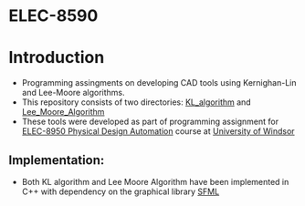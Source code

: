 # ELEC-8590

# Introduction
  - Programming assingments on developing CAD tools using Kernighan-Lin and Lee-Moore algorithms.
  - This repository consists of two directories: [KL_algorithm](https://github.com/12562/ELEC-8590/tree/master/KL_algorithm) and [Lee_Moore_Algorithm](https://github.com/12562/ELEC-8590/tree/master/Lee_Moore_algorithm)
  - These tools were developed as part of programming assignment for [ELEC-8950 Physical Design Automation](https://sites.google.com/view/mohammedaskhalid/teaching?authuser=0) course at [University of Windsor](https://github.com/UWindsor) 

## Implementation:
   - Both KL algorithm and Lee Moore Algorithm have been implemented in C++ with dependency on the graphical library [SFML](https://www.sfml-dev.org/index.php)

